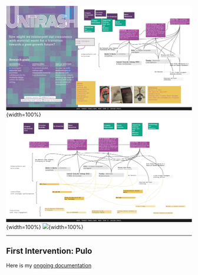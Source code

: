 ![](../../images/Design%20Studio/Term2-Design-Space-01.jpg){width=100%}
![](../../images/Design%20Studio/Term2-Design-Space-02.jpg){width=100%}
![](../../images/Design%20Studio/Term2-interventions-pics.jpg){width=100%}

___
## First Intervention: Pulo
Here is my [ongoing documentation](https://www.notion.so/eapangilinan/Pul-A-Board-Game-Intervention-b6933a08302f413e8c7934accf036a74?pvs=4)